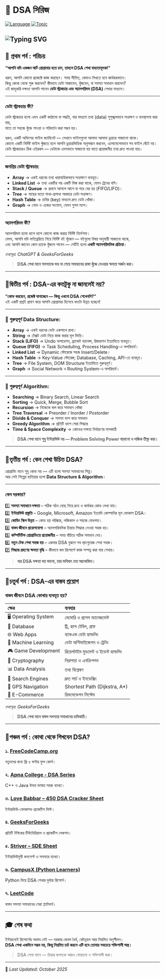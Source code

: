 # 🌟 DSA সিরিজ  
[![Language](https://img.shields.io/badge/Language-Bangla-blue)](https://github.com/) 
[![Topic](https://img.shields.io/badge/Topic-DSA-green)](https://github.com/) 

![Typing SVG](https://readme-typing-svg.demolab.com?font=Fira+Code&pause=1000&width=670&lines=%E2%9C%8D%EF%B8%8F+%E0%A6%AC%E0%A6%BE%E0%A6%82%E0%A6%B2%E0%A6%BE+%E0%A6%AD%E0%A6%BE%E0%A6%B7%E0%A6%BE%E0%A6%AF%E0%A6%BC+Data+Structures+%26+Algorithms+%E0%A6%B6%E0%A7%87%E0%A6%96%E0%A6%BE%E0%A6%B0+%E0%A6%AA%E0%A6%A5%E0%A6%9A%E0%A6%B2%E0%A6%BE++;Created+with+%E2%9D%A4%EF%B8%8F+by+Nazmul+Islam)
---

## 🧩 প্রথম পর্ব : পরিচয়
**“আপনি যদি একজন স্মার্ট প্রোগ্রামার হতে চান, তাহলে DSA শেখা বাধ্যতামূলক!”**

ধরুন, আপনি কোনো প্রজেক্টে কাজ করছেন। সময় সীমিত, কোডও লিখতে হবে কার্যকরভাবে।  
কিন্তু কোথা থেকে শুরু করবেন? কীভাবে ডেটা সাজাবেন, খুঁজবেন, বা সমস্যা সমাধান করবেন?  
এই জাদুকরি দক্ষতা আপনি পাবেন **ডেটা স্ট্রাকচার এবং অ্যালগরিদম (DSA)** শেখার মাধ্যমে।

---

### ডেটা স্ট্রাকচার কী?

ডেটা স্ট্রাকচার হলো এমন একটি কাঠামো বা পদ্ধতি, যার মাধ্যমে তথ্য (data) সুশৃঙ্খলভাবে সংরক্ষণ ও ব্যবস্থাপনা করা যায়,  
যাতে তা সহজে খুঁজে পাওয়া ও পরিবর্তন করা সম্ভব হয়।

ধরুন, একটি অফিসের ফাইল ক্যাবিনেট — সেখানে ফাইলগুলো আলাদা আলাদা ড্রয়ারে সাজানো থাকে।  
কোনো একটি নির্দিষ্ট ফাইল খুঁজতে হলে আপনি ড্রয়ারভিত্তিক অনুসন্ধান করবেন, এলোমেলোভাবে সব ফাইল ঘেঁটে নয়।  
ডেটা স্ট্রাকচারও ঠিক এইরকম — ডেটাকে এমনভাবে সাজানো হয় যাতে প্রয়োজনীয় তথ্য দ্রুত পাওয়া যায়।

---

### জনপ্রিয় ডেটা স্ট্রাকচার:

- **Array** → একই ধরনের তথ্য ধারাবাহিকভাবে সংরক্ষণে ব্যবহৃত।  
- **Linked List** → তথ্য একটির পর একটি লিঙ্ক করা থাকে, যেমন ট্রেনের বগি।  
- **Stack / Queue** → প্রথমে আসলে আগে বা পরে বের হয় (FIFO/LIFO)।  
- **Tree** → গাছের মতো শাখা-প্রশাখা আকারে ডেটা সংরক্ষণ।  
- **Hash Table** → চাবির (key) মাধ্যমে দ্রুত ডেটা খোঁজা।  
- **Graph** → নোড ও এজের সংযোগ, যেমন গুগল ম্যাপ।

---

### অ্যালগরিদম কী?

অ্যালগরিদম হলো ধাপে ধাপে কোনো কাজ করার নির্দিষ্ট নির্দেশনা।  
যেমন, আপনি যদি লাইব্রেরিতে গিয়ে নির্দিষ্ট বই খুঁজেন — বইগুলো বিষয় অনুযায়ী সাজানো থাকে,  
এবং আপনি জানেন কোন র‍্যাকে খুঁজলে পাবেন — সেটিই হলো **একটি অ্যালগরিদমিক প্রক্রিয়া**।


 *তথ্যসূত্র: ChatGPT & GeeksForGeeks*
>  **DSA শেখা মানে সমস্যাকে ভয় না পেয়ে সমাধানের রাস্তা খুঁজে নেওয়ার ক্ষমতা অর্জন করা।**  



---

## 🧩দ্বিতীয় পর্ব : DSA-এর কতটুকু না জানলেই নয়?

 **“কোড করছেন, প্রজেক্ট বানাচ্ছেন — কিন্তু এখনো DSA শেখেননি?”**  
এই একটি প্রশ্নই প্রমাণ করে আপনি প্রোগ্রামার হিসেবে কতটা উন্নত হচ্ছেন!

---

### 🔸 গুরুত্বপূর্ণ Data Structure:
- **Array** → একই ধরনের ডেটা একসাথে রাখা।  
- **String** → টেক্সট ডেটা নিয়ে কাজ করার মূল ভিত্তি।  
- **Stack (LIFO)** → Undo অপারেশন, ব্র্যাকেট ব্যালেন্স, রিকারশন ইত্যাদিতে ব্যবহৃত।  
- **Queue (FIFO)** → Task Scheduling, Process Handling-এ অপরিহার্য।  
- **Linked List** → Dynamic স্টোরেজে সহজ Insert/Delete।  
- **Hash Table** → Key-Value স্টোরেজ; Database, Caching, API-তে ব্যবহৃত।  
- **Tree** → File System, DOM Structure ইত্যাদিতে গুরুত্বপূর্ণ।  
- **Graph** → Social Network ও Routing System-এ অপরিহার্য।

---

### 🔹 গুরুত্বপূর্ণ Algorithm:
- **Searching** → Binary Search, Linear Search  
- **Sorting** → Quick, Merge, Bubble Sort  
- **Recursion** → নিজেকে কল করে সমাধান খোঁজা  
- **Tree Traversal** → Preorder / Inorder / Postorder  
- **Divide & Conquer** → সমস্যা ভাগ করে সমাধান  
- **Greedy Algorithm** → প্রতিটি ধাপে সেরা সিদ্ধান্ত  
- **Time & Space Complexity** → কোডের দক্ষতা নির্ধারণের মাপকাঠি  

>  **DSA শেখা মানে শুধু ইন্টারভিউ নয় — Problem Solving Power বাড়ানো ও লজিক তীক্ষ্ণ করা।**

---

## 🧩তৃতীয় পর্ব : কেন শেখা উচিত DSA?

প্রোগ্রামিং মানে শুধু কোড নয় — এটি হলো সমস্যা সমাধানের শিল্প।  
আর সেই শিল্পের হাতিয়ার হলো **Data Structure & Algorithm**।

---

### কেন দরকার?
1️⃣ **সমস্যা সমাধানে দক্ষতা** – সঠিক গঠন বেছে নিয়ে দ্রুত ও কার্যকর কোড লেখা যায়।  
2️⃣ **ইন্টারভিউ প্রস্তুতি** – Google, Microsoft, Amazon ইত্যাদি কোম্পানির মূল ফোকাস DSA।  
3️⃣ **কোডিং স্কিল উন্নত** – কোড হয় পরিষ্কার, লজিকাল ও সহজে বোধগম্য।  
4️⃣ **বাস্তব জীবনে প্রয়োগযোগ্য** – অ্যালগরিদমিক চিন্তায় সিদ্ধান্ত নেওয়া সহজ হয়।  
5️⃣ **কম্পিটিটিভ প্রোগ্রামিংয়ে প্রয়োজনীয়** – সময় বাঁচিয়ে সঠিক সমাধান দেয়।  
6️⃣ **নতুন টেক শেখা সহজ হয়** – একবার DSA বুঝলে সব ল্যাংগুয়েজ শেখা সহজ।  
7️⃣ **সিদ্ধান্ত গ্রহণের ক্ষমতা বৃদ্ধি** – কীভাবে কম রিসোর্সে কাজ সম্পন্ন করা যায় শেখায়।

>  **যার DSA দক্ষতা যত ভালো, তার ভবিষ্যৎ তত আলোকিত।**

---

## 🧩চতুর্থ পর্ব : DSA-এর বাস্তব প্রয়োগ  

### বাস্তব জীবনে DSA কোথায় ব্যবহৃত হয়?

| ক্ষেত্র | ব্যবহার |
|:--|:--|
| 🖥 Operating System | মেমোরি ও প্রসেস ম্যানেজমেন্ট |
| 💾 Database | ট্রি, হ্যাশ টেবিল, গ্রাফ |
| 🌐 Web Apps | ব্যাকএন্ড ডেটা হ্যান্ডলিং |
| 🤖 Machine Learning | ডেটা অপ্টিমাইজেশন ও ট্রেনিং |
| 🎮 Game Development | রিয়েলটাইম মুভমেন্ট ও ইভেন্ট হ্যান্ডলিং |
| 🔐 Cryptography | নিরাপত্তা ও এনক্রিপশন |
| 📊 Data Analysis | তথ্য বিশ্লেষণ |
| 🔎 Search Engines | দ্রুত সার্চ ও ইনডেক্সিং |
| 🧭 GPS Navigation | Shortest Path (Dijkstra, A*) |
| 🛒 E-Commerce | রিকমেন্ডেশন সিস্টেম |

 *তথ্যসূত্র: GeeksForGeeks*  

>  **DSA শেখা মানে বাস্তব সমস্যার সমাধানের চাবিকাঠি।**


---

## 🧩পঞ্চম পর্ব : কোথা থেকে শিখবেন DSA?

### ১. [FreeCodeCamp.org](https://www.freecodecamp.org)  
নতুনদের জন্য ফ্রি ৫ ঘণ্টার ফুল কোর্স।

### ২. [Apna College - DSA Series](https://www.youtube.com/@ApnaCollegeOfficial)  
C++ ও Java উভয় ভাষায় সহজ ব্যাখ্যা।

### ৩. [Love Babbar – 450 DSA Cracker Sheet](https://450dsa.com/)  
ইন্টারভিউ-ফোকাসড প্র্যাকটিস লিস্ট।

### ৪. [GeeksForGeeks](https://www.geeksforgeeks.org/)  
প্রতিটি টপিকের টিউটোরিয়াল ও প্র্যাকটিস সেকশন।

### ৫. [Striver – SDE Sheet](https://takeuforward.org/)  
ইন্টারভিউমুখী কনসেপ্ট ও সমস্যার ব্যাখ্যা।

### ৬. [CampusX (Python Learners)](https://www.youtube.com/@campusx-official)  
Python দিয়ে DSA শেখার দুর্দান্ত রিসোর্স।

### ৭. [LeetCode](https://leetcode.com/)  
বাস্তব সমস্যা সমাধানের সেরা প্ল্যাটফর্ম।

---

## 🎓 শেষ কথা  
ইন্টারনেটে রিসোর্সের অভাব নেই — দরকার কেবল ধৈর্য, কৌতূহল আর নিয়মিত অনুশীলন।  
**DSA শেখা একদিনে সম্ভব নয়, কিন্তু নিয়মিত চর্চা করলে এটি হবে তোমার সবচেয়ে শক্তিশালী অস্ত্র।**

>  DSA শেখা মানে — চিন্তার জগৎকে আরও গোছানো ও শক্তিশালী করা।

---

📅 *Last Updated: October 2025*  
